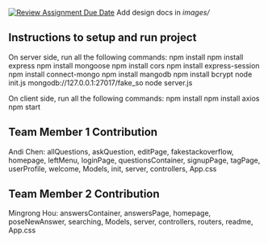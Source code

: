 [![Review Assignment Due Date](https://classroom.github.com/assets/deadline-readme-button-24ddc0f5d75046c5622901739e7c5dd533143b0c8e959d652212380cedb1ea36.svg)](https://classroom.github.com/a/9NDadFFr)
Add design docs in *images/*

## Instructions to setup and run project
On server side, run all the following commands:
npm install
npm install express
npm install mongoose
npm install cors
npm install express-session
npm install connect-mongo
npm install mangodb
npm install bcrypt
node init.js mongodb://127.0.0.1:27017/fake_so
node server.js

On client side, run all the following commands:
npm install
npm install axios
npm start

## Team Member 1 Contribution
Andi Chen: allQuestions, askQuestion, editPage, fakestackoverflow, homepage, leftMenu, loginPage, questionsContainer, signupPage, tagPage, userProfile, welcome, Models, init, server, controllers, App.css

## Team Member 2 Contribution
Mingrong Hou: answersContainer, answersPage, homepage, poseNewAnswer, searching, Models, server, controllers, routers, readme, App.css